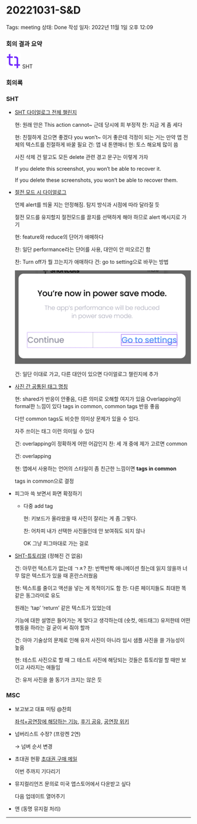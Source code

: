 # 20221031-S&D

Tags: meeting
상태: Done
작성 일자: 2022년 11월 1일 오후 12:09

### 회의 결과 요약

<aside>
<img src="20221027-S&D%2014010cae04124461a79c26973badc7f7/notion-sht.png" alt="20221027-S&D%2014010cae04124461a79c26973badc7f7/notion-sht.png" width="40px" /> SHT

</aside>

### 회의록

### SHT

- [SHT 다이얼로그 전체 챌린지](https://www.notion.so/SHT-8699981cc057478aabc7cdd51f5e0ad3)
    
    현: 원래 안은 This action cannot~  근데 당시에 희 부정적
    찬: 지금 게 좀 세다
    
    현: 친절하게 갔으면 좋겠다
    you won’t~ 이거 좋은데 걱정이 되는 거는 만약 앱 전체의 텍스트를 친절하게 바꿀 필요
    건: 앱 내 톤앤매너
    현: 토스 해요체 많이 씀
    
    사진 삭제 건 말고도 모든 delete 관련 경고 문구는 이렇게 가자
    
    If you delete this screenshot,
    you won’t be able to recover it.
    
    If you delete these screenshots,
    you won’t be able to recover them.
    
- [절전 모드 시 다이얼로그](https://www.notion.so/7c74124136854c408a9859409e6a5ef0)
    
    언제 alert를 띄울 지는 안정해짐. 탐지 방식과 시점에 따라 달라질 듯
    
    절전 모드를 유지할지 절전모드를 끌지를 선택하게 해야 하므로 alert 메시지로 가기
    
    현: feature와 reduce의 단어가 애매하다
    
    찬: 일단 performance라는 단어를 사용, 대안이 안 떠오르긴 함
    
    찬: Turn off가 뭘 끄는지가 애매하다
    건: go to setting으로 바꾸는 방법
    
    ![스크린샷 2022-10-31 18.46.37.png](20221031-S&D%20c2c6c9c3a8e44e8a93fb5e4829762cd5/%25E1%2584%2589%25E1%2585%25B3%25E1%2584%258F%25E1%2585%25B3%25E1%2584%2585%25E1%2585%25B5%25E1%2586%25AB%25E1%2584%2589%25E1%2585%25A3%25E1%2586%25BA_2022-10-31_18.46.37.png)
    
    건: 일단 이대로 가고, 다른 대안이 있으면 다이얼로그 챌린지에 추가
    
- [사진 간 공통된 태그 명칭](https://www.notion.so/1151e9fb82ea468e9251039d87b9e164)
    
    현: shared가 반응이 안좋음, 다른 의미로 오해할 여지가 있음
    Overlapping이 formal한 느낌이 있다
    tags in common, common tags 반응 좋음
    
    다만 common tags도 비슷한 의미상 문제가 있을 수 있다.
    
    자주 쓰이는 태그 이런 의미일 수 있다
    
    건: overlapping이 정확하게 어떤 어감인지
    찬: 세 개 중에 제가 고르면 common
    
    건: overlapping
    
    현: 앱에서 사용하는 언어의 스타일이 좀 친근한 느낌이면 **tags in common**
    
    tags in common으로 결정
    
- 피그마 쓱 보면서 화면 확정하기
    - 다중 add tag
        
        현: 키보드가 올라왔을 때 사진이 잘리는 게 좀 그렇다.
        
        찬: 어차피 내가 선택한 사진들인데 안 보여줘도 되지 않나
        
        OK 그냥 피그마대로 가는 걸로
        
- [SHT-튜토리얼](https://www.notion.so/SHT-d1c65cc7bbcf472990b53c09f1c3fadf) (정해진 건 없음)
    
    건: 아무런 텍스트가 없는데 ㄱㅊ?
    찬: 반짝반짝 애니메이션 줬는데 읽지 않을까
    너무 많은 텍스트가 있을 때 혼란스러웠음
    
    현: 텍스트를 줄이고 액션을 넣는 게 목적이기도 함
    찬: 다른 페이지들도 최대한 똑같은 동그라미로 유도
    
    원래는 ‘tap’ ‘return’ 같은 텍스트가 있었는데
    
    기능에 대한 설명은 들어가는 게 맞다고 생각하는데 (숏컷, 애드태그)
    유저한테 어떤 행동을 하라는 걸 굳이 써 줘야 할까
    
    건: 아마 기술상의 문제로 인해 유저 사진이 아니라 임시 샘플 사진을 쓸 가능성이 높음
    
    현: 테스트 사진으로 할 때 그 테스트 사진에 해당되는 것들은
    튜토리얼 할 때만 보이고 사라지는 애들임
    
    건: 유저 사진을 쓸 동기가 크지는 않은 듯
    

### MSC

- 보고보고 대표 미팅 @찬희
    
    [좌석+공연장에 해당하는 기능](https://www.notion.so/b0be3f7924254e66a8c75320aec5c85c), [후기 공유](https://www.notion.so/6d3ee683ea2b4fd9bd474e74cda0f526), [공연장 위키](https://www.notion.so/92f559c6286e4514b158265751798ff7) 
    
- 넘버리스트 수정? (프랑켄 2연)
    
    → 넘버 순서 변경
    
- 초대권 현황 [초대권 구매 메일](https://www.notion.so/abdb8995cd7640138d72efeeb746d6ba)
    
    이번 주까지 기다리기
    
- 뮤지컬리언즈 문의로 미국 앱스토어에서 다운받고 싶다
    
    다음 업데이트 열어주기
    
- 앤 (동명 뮤지컬 처리)

---